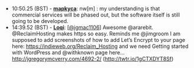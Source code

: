 * <a id="10:50.25">10:50.25 (BST)</a> - __[mapkyca](https://github.com/mapkyca)__: nw[m] : my understanding is that commercial services will be phased out, but the software itself is still going to be developed.
* <a id="14:39.52">14:39.52 (BST)</a> - __[Loqi](https://github.com/Loqi)__: [<a href="https://twitter.com/jgmac1106">@jgmac1106</a>] Awesome @ararebit. @ReclaimHosting makes https so easy. Reminds me @jimgroom I am supposed to add screenshots of how to add Let’s Encrypt to your page here: https://indieweb.org/Reclaim_Hosting and we need Getting started with WordPress and @withknown page here… http://jgregorymcverry.com/4692-2/ (http://twtr.io/1gCTXDYT8Sf)
